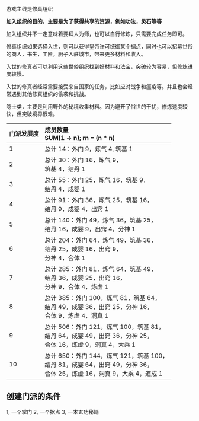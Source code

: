 游戏主线是修真组织

**加入组织的目的，主要是为了获得共享的资源，例如功法，灵石等等**

加入组织并不一定意味着要拜人为师，也可以自行修炼，只需要完成任务即可。

修真组织如果选择入世，则可以获得皇帝许可统御某个据点，同时也可以招募世俗的商人，书生，工匠，厨子入驻城市，带来更多材料和收入。

入世的修真者可以利用这些世俗组织找到好材料和法宝，突破较为容易，但修炼进度较慢。

入世的修真者经常需要接受来自国家的任务，比如应对战争和瘟疫等。并且也会经常遇到其他修真组织的偷袭和挑战。

隐士类，主要是利用野外的秘境收集材料。因为避开了俗世的干扰，修炼速度较快，但突破境界很难。

| 门派发展度 | 成员数量<br> SUM(1 -> n); rn = (n \* n)                                                                                      |
| :--------- | :--------------------------------------------------------------------------------------------------------------------------- |
| 1          | 总计 14：外门 9，炼气 4, 筑基 1                                                                                              |
| 2          | 总计 30：外门 16，炼气 9，<br>筑基 4，结丹 1                                                                                 |
| 3          | 总计 55：外门 25，炼气 16，筑基 9，<br>结丹 4，成婴 1                                                                        |
| 4          | 总计 91：外门 36，炼气 25，筑基 16，<br>结丹 9，成婴 4，出窍 1                                                               |
| 5          | 总计 140：外门 49，炼气 36，筑基 25，<br>结丹 16，成婴 9，出窍 4，分神 1                                                     |
| 6          | 总计 204：外门 64，炼气 49，筑基 36，<br>结丹 25，成婴 16，出窍 9，<br>分神 4，合体 1                                        |
| 7          | 总计 285：外门 81，炼气 64，筑基 49，<br>结丹 36，成婴 25，出窍 16，<br>分神 9，合体 4，炼虚 1                               |
| 8          | 总计 385：外门 100，炼气 81，筑基 64，<br>结丹 49，成婴 36，出窍 25，分神 16，<br>合体 9，炼虚 4，洞真 1                     |
| 9          | 总计 506：外门 121，炼气 100，筑基 81，<br>结丹 64，成婴 49，出窍 36，分神 25，<br>合体 16，炼虚 9，洞真 4，大乘 1           |
| 10         | 总计 650：外门 144，炼气 121，筑基 100，<br>结丹 81，成婴 64，出窍 49，分神 36，<br>合体 25，炼虚 16，洞真 9，大乘 4，道成 1 |

## 创建门派的条件

1, 一个掌门
2, 一个据点
3, 一本玄功秘籍
